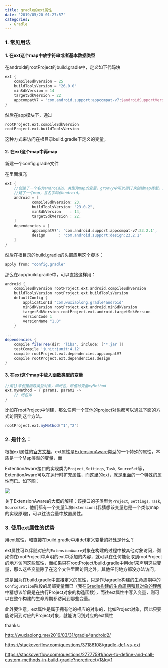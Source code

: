 ```yaml
---
title: gradle的ext属性
date: '2019/05/20 01:27:57'
categories:
  - Gradle
---
```




### 1. 常见用法

#### 1. 在ext这个map中放字符串或者基本数据类型

在android的rootProject的build.gradle中，定义如下代码块

``` groovy
ext {
    compileSdkVersion = 25
    buildToolsVersion = "26.0.0"
    minSdkVersion = 14
    targetSdkVersion = 22
    appcompatV7 = "com.android.support:appcompat-v7:$androidSupportVersion"
}
```

然后在app模块下，通过

```groovy
rootProject.ext.compileSdkVersion
rootProject.ext.buildToolsVersion
```

这种方式来访问在根目录build.gradle下定义的变量。



#### 2. 在ext这个map中再map

新建一个config.gradle文件

在里面填充

```groovy
ext {
	//创建了一个名为android的，类型为map的变量，groovy中可以用[]来创建map类型。那么就是一个map下面又创     
    //建了一个map，且名字叫做android。
    android = [
            compileSdkVersion: 23,
            buildToolsVersion: "23.0.2",
            minSdkVersion    : 14,
            targetSdkVersion : 22,
    ]
    dependencies = [
            appcompatV7': 'com.android.support:appcompat-v7:23.2.1',
            design      : 'com.android.support:design:23.2.1'
    ]
}
```

然后在根目录的build.gradle的头部应用这个脚本：

``` groovy
apply from: "config.gradle"
```

那么在app/build.gradle中，可以直接这样用：

```groovy
android {
    compileSdkVersion rootProject.ext.android.compileSdkVersion
    buildToolsVersion rootProject.ext.buildToolsVersion
    defaultConfig {
        applicationId "com.wuxiaolong.gradle4android"
        minSdkVersion rootProject.ext.android.minSdkVersion
        targetSdkVersion rootProject.ext.android.targetSdkVersion
        versionCode 1
        versionName "1.0"
    }
  
...
dependencies {
    compile fileTree(dir: 'libs', include: ['*.jar'])
    testCompile 'junit:junit:4.12'
    compile rootProject.ext.dependencies.appcompatV7
    compile rootProject.ext.dependencies.design
}
```

#### 3. 在ext这个map中放入函数类型的变量

```groovy
//用{}来创建函数类型对象，即闭包，赋值给变量myMethod
ext.myMethod = { param1, param2 ->
    // 闭包体
}
```

比如在rootProject中创建，那么任何一个其他的project对象都可以通过下面的方式访问到这个方法。

```groovy
rootProject.ext.myMethod("1","2")
```



### 2. 是什么：

根据ext属性的[官方文档](https://docs.gradle.org/current/dsl/org.gradle.api.plugins.ExtraPropertiesExtension.html#org.gradle.api.plugins.ExtraPropertiesExtension)，ext属性是[ExtensionAware](https://docs.gradle.org/current/dsl/org.gradle.api.plugins.ExtensionAware.html)类型的一个特殊的属性，本质是一个Map类型的变量，而

ExtentionAware接口的实现类为`Project`, `Settings`, `Task`, `SourceSet`等，ExtentionAware可以在运行时扩充属性，而这里的ext，就是里面的一个特殊的属性而已。如下图：

![](https://upload-images.jianshu.io/upload_images/7177220-41485d8af4ff7083.png?imageMogr2/auto-orient/strip%7CimageView2/2/w/1240)

关于ExtensionAware的大概的解释：该接口的子类型为`Project`, `Settings`, `Task`, `SourceSet`，他们都有一个变量叫做`extensions`(我猜想该变量也是一个类似map的实现原理)，可以往该变量中放置属性。



### 3. 使用ext属性的优势

用ext属性，和直接在build.gradle中用def定义变量的好处是什么？



ext属性可以伴随对应的`ExtensionAware`对象在构建的过程中被其他对象访问，例如你在rootProject中声明的ext中添加的内容，就可以在任何能获取到rootProject的地方访问这些属性，而如果只在rootProject/build.gradle中用def来声明这些变量，那么这些变量除了在这个文件里面访问之外，其他任何地方都没办法访问。

这是因为在build.gradle中直接定义的属性，只是作为gradle构建的生命周期中的`Configuration`阶段的局部变量而已（我在[Gradle构建的生命周期和其对象的理解](https://www.jianshu.com/p/4f0ff9bd2f62)中猜想该阶段是在执行Project对象的构造函数），而往ext属性中写入变量，则可以在整个构建的生命周期都访问到那些变量。



此外要注意，ext属性是属于拥有他的相应的对象的，比如Project对象，因此只要能访问到对应的Project对象，就能访问到对应的ext属性





thanks:

http://wuxiaolong.me/2016/03/31/gradle4android2/

https://stackoverflow.com/questions/37186108/gradle-def-vs-ext

https://stackoverflow.com/questions/27777591/how-to-define-and-call-custom-methods-in-build-gradle?noredirect=1&lq=1
                                                                                                                                                                                                                                                                                                                                                                                                                                                                                                                                                                                                                                                                                                                                                                                                                                                                                                                                                                                                                                                                                                                                                                                                                                                                                                                                                                                                                                                                                                                                                                                                                                                                                                                                                                                                                                                                                                                                                                                                                                                                                                                                                                                                                                                                                                                                                                                                                                                                                                                                                                                                                                                                                                                                                                                                                                                                                                                                                                                                                                                                                                                                                                                                                                                                                                                                                                                                                                                                                                                                                                                                                                                                                                                                                                                                                                                                                                                                                                                                                                                                                                                                                                                                                                                                                                                                                                                                                                                                                                                                                                                                                                                                                                                                                                                                                                                                                                                                                                                                                                                                                                                                                                                                                                                                                                                                                                                                                                                                                                                                                                                                                                                                                                                                                                                                                                 
